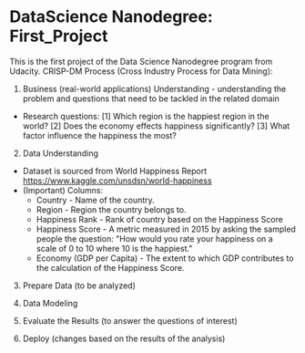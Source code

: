 # DataScience Nanodegree: First_Project
This is the first project of the Data Science Nanodegree program from Udacity.
CRISP-DM Process (Cross Industry Process for Data Mining):
1. Business (real-world applications) Understanding - understanding the problem and questions that need to be tackled in the related domain
- Research questions: 
[1] Which region is the happiest region in the world?
[2] Does the economy effects happiness significantly? 
[3] What factor influence the happiness the most?

2. Data Understanding
- Dataset is sourced from World Happiness Report https://www.kaggle.com/unsdsn/world-happiness
- (Important) Columns:
   - Country - Name of the country.
   - Region - Region the country belongs to.
   - Happiness Rank - Rank of country based on the Happiness Score
   - Happiness Score - A metric measured in 2015 by asking the sampled people the question: "How would you rate your happiness on a     
   scale of 0 to 10 where 10 is the happiest."
   - Economy (GDP per Capita) - The extent to which GDP contributes to the calculation of the Happiness Score.

3. Prepare Data (to be analyzed)


4. Data Modeling

5. Evaluate the Results (to answer the questions of interest)

6. Deploy (changes based on the results of the analysis)

